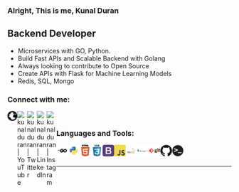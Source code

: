 ### Alright, This is me, Kunal Duran


## Backend Developer

- Microservices with GO, Python.
- Build Fast APIs and Scalable Backend with Golang
- Always looking to contribute to Open Source
- Create APIs with Flask for Machine Learning Models
- Redis, SQL, Mongo


### Connect with me:

[<img align="left" alt="kunalduran.com" width="22px" src="https://raw.githubusercontent.com/iconic/open-iconic/master/svg/globe.svg" />][website]
[<img align="left" alt="kunalduran | YouTube" width="22px" src="https://cdn.jsdelivr.net/npm/simple-icons@v3/icons/youtube.svg" />][youtube]
[<img align="left" alt="kunalduran | Twitter" width="22px" src="https://cdn.jsdelivr.net/npm/simple-icons@v3/icons/twitter.svg" />][twitter]
[<img align="left" alt="kunalduran | LinkedIn" width="22px" src="https://cdn.jsdelivr.net/npm/simple-icons@v3/icons/linkedin.svg" />][linkedin]
[<img align="left" alt="kunalduran | Instagram" width="22px" src="https://cdn.jsdelivr.net/npm/simple-icons@v3/icons/instagram.svg" />][instagram]

<br />

### Languages and Tools:
[<img align="left" alt="GO" width="26px" src="https://raw.githubusercontent.com/github/explore/80688e429a7d4ef2fca1e82350fe8e3517d3494d/topics/go/go.png" />][website]
[<img align="left" alt="Python" width="26px" src="https://raw.githubusercontent.com/github/explore/80688e429a7d4ef2fca1e82350fe8e3517d3494d/topics/python/python.png" />][website]
[<img align="left" alt="HTML5" width="26px" src="https://raw.githubusercontent.com/github/explore/80688e429a7d4ef2fca1e82350fe8e3517d3494d/topics/html/html.png" />][website]
[<img align="left" alt="CSS3" width="26px" src="https://raw.githubusercontent.com/github/explore/80688e429a7d4ef2fca1e82350fe8e3517d3494d/topics/css/css.png" />][website]
[<img align="left" alt="Bootstrap" width="26px" src="https://raw.githubusercontent.com/github/explore/80688e429a7d4ef2fca1e82350fe8e3517d3494d/topics/bootstrap/bootstrap.png" />][website]
[<img align="left" alt="JavaScript" width="26px" src="https://raw.githubusercontent.com/github/explore/80688e429a7d4ef2fca1e82350fe8e3517d3494d/topics/javascript/javascript.png" />][website]
[<img align="left" alt="MySQL" width="26px" src="https://raw.githubusercontent.com/github/explore/80688e429a7d4ef2fca1e82350fe8e3517d3494d/topics/mysql/mysql.png" />][website]
[<img align="left" alt="MongoDB" width="26px" src="https://raw.githubusercontent.com/github/explore/80688e429a7d4ef2fca1e82350fe8e3517d3494d/topics/mongodb/mongodb.png" />][website]
[<img align="left" alt="Git" width="26px" src="https://raw.githubusercontent.com/github/explore/80688e429a7d4ef2fca1e82350fe8e3517d3494d/topics/git/git.png" />][website]
[<img align="left" alt="GitHub" width="26px" src="https://raw.githubusercontent.com/github/explore/78df643247d429f6cc873026c0622819ad797942/topics/github/github.png" />][website]
[<img align="left" alt="Terminal" width="26px" src="https://raw.githubusercontent.com/github/explore/80688e429a7d4ef2fca1e82350fe8e3517d3494d/topics/terminal/terminal.png" />][website]

<br />
<br />

---

[website]: https://www.youtube.com/channel/UCkgRLEX6jFrYOGCLJEGK9nw
[twitter]: https://twitter.com/duran_kunal
[youtube]: https://www.youtube.com/channel/UCkgRLEX6jFrYOGCLJEGK9nw
[instagram]: https://www.instagram.com/kunalduran/
[linkedin]: https://www.linkedin.com/in/kunal-duran-35126310a/
